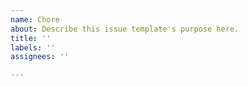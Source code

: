 ```yaml
---
name: Chore
about: Describe this issue template's purpose here.
title: ''
labels: ''
assignees: ''

---
```



